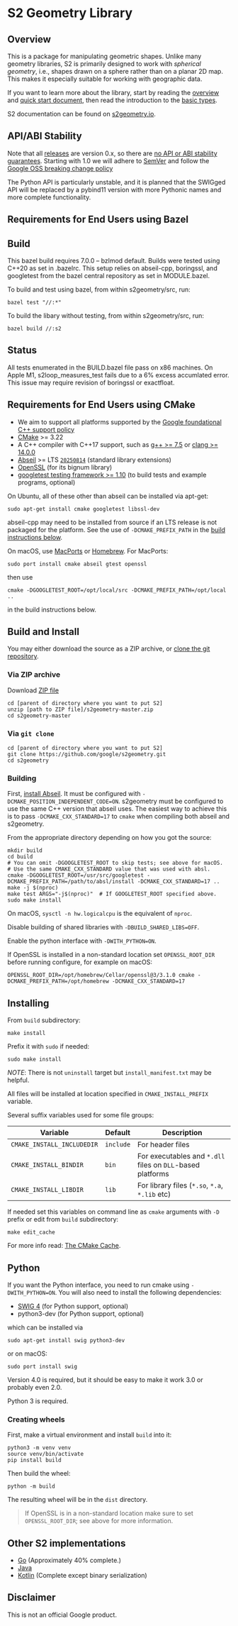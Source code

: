 # S2 Geometry Library

## Overview

This is a package for manipulating geometric shapes. Unlike many geometry
libraries, S2 is primarily designed to work with _spherical geometry_, i.e.,
shapes drawn on a sphere rather than on a planar 2D map. This makes it
especially suitable for working with geographic data.

If you want to learn more about the library, start by reading the
[overview](http://s2geometry.io/about/overview) and [quick start
document](http://s2geometry.io/devguide/cpp/quickstart), then read the
introduction to the [basic types](http://s2geometry.io/devguide/basic_types).

S2 documentation can be found on [s2geometry.io](http://s2geometry.io).

## API/ABI Stability

Note that all [releases](https://github.com/google/s2geometry/releases) are
version 0.x, so there are
[no API or ABI stability guarantees](https://semver.org/#spec-item-4). Starting
with 1.0 we will adhere to [SemVer](https://semver.org/) and follow the
[Google OSS breaking change policy](https://opensource.google/documentation/policies/library-breaking-change)

The Python API is particularly unstable, and it is planned that the SWIGged
API will be replaced by a pybind11 version with more Pythonic names and more
complete functionality.

## Requirements for End Users using Bazel

## Build

This bazel build requires 7.0.0 – bzlmod default. Builds were tested using 
C++20 as set in .bazelrc. This setup relies on abseil-cpp, boringssl, and 
googletest from the bazel central repository as set in MODULE.bazel.

To build and test using bazel, from within s2geometry/src, run:

`bazel test "//:*"`

To build the libary without testing, from within s2geometry/src, run:

`bazel build //:s2`

## Status

All tests enumerated in the BUILD.bazel file pass on x86 machines. On 
Apple M1, s2loop_measures_test fails due to a 6% excess accumlated error. 
This issue may require revision of boringssl or exactfloat.

## Requirements for End Users using CMake

*   We aim to support all platforms supported by the
    [Google foundational C++ support policy](https://opensource.google/documentation/policies/cplusplus-support)
*   [CMake](http://www.cmake.org/) >= 3.22
*   A C++ compiler with C++17 support, such as
    [g++ >= 7.5](https://gcc.gnu.org/) or
    [clang >= 14.0.0](https://clang.llvm.org/)
*   [Abseil](https://github.com/abseil/abseil-cpp) >= LTS
    [`20250814`](https://github.com/abseil/abseil-cpp/releases/tag/20250814.1)
    (standard library extensions)
*   [OpenSSL](https://github.com/openssl/openssl) (for its bignum library)
*   [googletest testing framework >= 1.10](https://github.com/google/googletest)
    (to build tests and example programs, optional)

On Ubuntu, all of these other than abseil can be installed via apt-get:

```
sudo apt-get install cmake googletest libssl-dev
```

abseil-cpp may need to be installed from source if an LTS release is not
packaged for the platform.  See the use of `-DCMAKE_PREFIX_PATH` in the
[build instructions below](#building).

On macOS, use [MacPorts](http://www.macports.org/) or
[Homebrew](http://brew.sh/).  For MacPorts:

```
sudo port install cmake abseil gtest openssl
```

then use

```
cmake -DGOOGLETEST_ROOT=/opt/local/src -DCMAKE_PREFIX_PATH=/opt/local ..
```

in the build instructions below.

## Build and Install

You may either download the source as a ZIP archive, or [clone the git
repository](https://help.github.com/articles/cloning-a-repository/).

### Via ZIP archive

Download [ZIP file](https://github.com/google/s2geometry/archive/master.zip)

```
cd [parent of directory where you want to put S2]
unzip [path to ZIP file]/s2geometry-master.zip
cd s2geometry-master
```

### Via `git clone`

```
cd [parent of directory where you want to put S2]
git clone https://github.com/google/s2geometry.git
cd s2geometry
```

### Building

First, [install Abseil](https://github.com/abseil/abseil-cpp/blob/master/CMake/README.md#traditional-cmake-set-up).
It must be configured with `-DCMAKE_POSITION_INDEPENDENT_CODE=ON`.
s2geometry must be configured to use the same C++ version that
abseil uses.  The easiest way to achieve this is to pass
`-DCMAKE_CXX_STANDARD=17` to `cmake` when compiling both abseil and
s2geometry.

From the appropriate directory depending on how you got the source:

```
mkdir build
cd build
# You can omit -DGOOGLETEST_ROOT to skip tests; see above for macOS.
# Use the same CMAKE_CXX_STANDARD value that was used with absl.
cmake -DGOOGLETEST_ROOT=/usr/src/googletest -DCMAKE_PREFIX_PATH=/path/to/absl/install -DCMAKE_CXX_STANDARD=17 ..
make -j $(nproc)
make test ARGS="-j$(nproc)"  # If GOOGLETEST_ROOT specified above.
sudo make install
```

On macOS, `sysctl -n hw.logicalcpu` is the equivalent of `nproc`.

Disable building of shared libraries with `-DBUILD_SHARED_LIBS=OFF`.

Enable the python interface with `-DWITH_PYTHON=ON`.

If OpenSSL is installed in a non-standard location set `OPENSSL_ROOT_DIR`
before running configure, for example on macOS:
```
OPENSSL_ROOT_DIR=/opt/homebrew/Cellar/openssl@3/3.1.0 cmake -DCMAKE_PREFIX_PATH=/opt/homebrew -DCMAKE_CXX_STANDARD=17
```

## Installing

From `build` subdirectory:

```
make install
```

Prefix it with `sudo` if needed:

```
sudo make install
```

_NOTE_: There is not `uninstall` target but `install_manifest.txt` may be helpful.

All files will be installed at location specified in `CMAKE_INSTALL_PREFIX` variable.

Several suffix variables used for some file groups:

Variable | Default | Description
-------- | ------- | -----------
`CMAKE_INSTALL_INCLUDEDIR` | `include` | For header files
`CMAKE_INSTALL_BINDIR`     | `bin`     | For executables and `*.dll` files on `DLL`-based platforms
`CMAKE_INSTALL_LIBDIR`     | `lib`     | For library files (`*.so`, `*.a`, `*.lib` etc)

If needed set this variables on command line as `cmake` arguments with `-D` prefix or edit from `build` subdirectory:

```
make edit_cache
```

For more info read: [The CMake Cache](https://cmake.org/cmake/help/latest/guide/user-interaction/index.html#the-cmake-cache).

## Python

If you want the Python interface, you need to run cmake using
`-DWITH_PYTHON=ON`. You will also need to install the following dependencies:

* [SWIG 4](https://github.com/swig/swig) (for Python support, optional)
* python3-dev (for Python support, optional)

which can be installed via

```
sudo apt-get install swig python3-dev
```

or on macOS:

```
sudo port install swig
```
Version 4.0 is required, but it should be easy to make it work 3.0 or probably
even 2.0.

Python 3 is required.

### Creating wheels
First, make a virtual environment and install `build` into it:
```
python3 -m venv venv
source venv/bin/activate
pip install build
```

Then build the wheel:
```
python -m build
```

The resulting wheel will be in the `dist` directory.

> If OpenSSL is in a non-standard location make sure to set `OPENSSL_ROOT_DIR`; 
> see above for more information.

## Other S2 implementations

* [Go](https://github.com/golang/geo) (Approximately 40% complete.)
* [Java](https://github.com/google/s2-geometry-library-java)
* [Kotlin](https://github.com/Enovea/s2-geometry-kotlin) (Complete except binary serialization)

## Disclaimer

This is not an official Google product.
